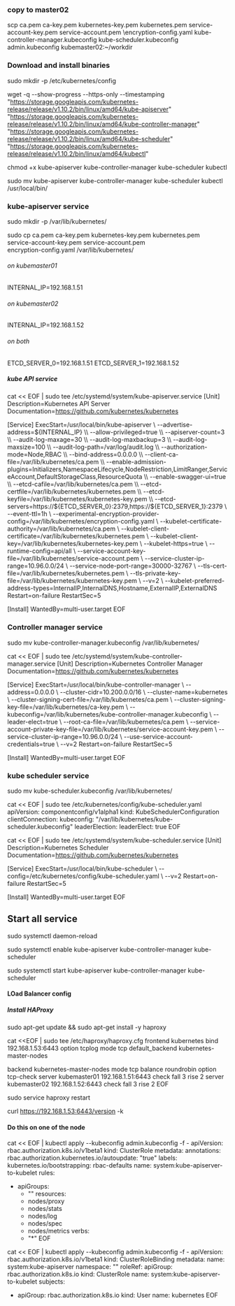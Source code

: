 ### copy to master02
scp ca.pem ca-key.pem kubernetes-key.pem kubernetes.pem service-account-key.pem service-account.pem \encryption-config.yaml kube-controller-manager.kubeconfig kube-scheduler.kubeconfig admin.kubeconfig kubemaster02:~/workdir


### Download and install binaries
sudo mkdir -p /etc/kubernetes/config

wget -q --show-progress --https-only --timestamping \
  "https://storage.googleapis.com/kubernetes-release/release/v1.10.2/bin/linux/amd64/kube-apiserver" \
  "https://storage.googleapis.com/kubernetes-release/release/v1.10.2/bin/linux/amd64/kube-controller-manager" \
  "https://storage.googleapis.com/kubernetes-release/release/v1.10.2/bin/linux/amd64/kube-scheduler" \
  "https://storage.googleapis.com/kubernetes-release/release/v1.10.2/bin/linux/amd64/kubectl"

chmod +x kube-apiserver kube-controller-manager kube-scheduler kubectl

sudo mv kube-apiserver kube-controller-manager kube-scheduler kubectl /usr/local/bin/

### kube-apiserver service
sudo mkdir -p /var/lib/kubernetes/


sudo cp ca.pem ca-key.pem kubernetes-key.pem kubernetes.pem \
  service-account-key.pem service-account.pem \
  encryption-config.yaml /var/lib/kubernetes/

###### on kubemaster01
INTERNAL_IP=192.168.1.51 

###### on kubemaster02
INTERNAL_IP=192.168.1.52

###### on both
ETCD_SERVER_0=192.168.1.51
ETCD_SERVER_1=192.168.1.52



##### kube API service

cat << EOF | sudo tee /etc/systemd/system/kube-apiserver.service
[Unit]
Description=Kubernetes API Server
Documentation=https://github.com/kubernetes/kubernetes

[Service]
ExecStart=/usr/local/bin/kube-apiserver \\
  --advertise-address=${INTERNAL_IP} \\
  --allow-privileged=true \\
  --apiserver-count=3 \\
  --audit-log-maxage=30 \\
  --audit-log-maxbackup=3 \\
  --audit-log-maxsize=100 \\
  --audit-log-path=/var/log/audit.log \\
  --authorization-mode=Node,RBAC \\
  --bind-address=0.0.0.0 \\
  --client-ca-file=/var/lib/kubernetes/ca.pem \\
  --enable-admission-plugins=Initializers,NamespaceLifecycle,NodeRestriction,LimitRanger,ServiceAccount,DefaultStorageClass,ResourceQuota \\
  --enable-swagger-ui=true \\
  --etcd-cafile=/var/lib/kubernetes/ca.pem \\
  --etcd-certfile=/var/lib/kubernetes/kubernetes.pem \\
  --etcd-keyfile=/var/lib/kubernetes/kubernetes-key.pem \\
  --etcd-servers=https://${ETCD_SERVER_0}:2379,https://${ETCD_SERVER_1}:2379 \\
  --event-ttl=1h \\
  --experimental-encryption-provider-config=/var/lib/kubernetes/encryption-config.yaml \\
  --kubelet-certificate-authority=/var/lib/kubernetes/ca.pem \\
  --kubelet-client-certificate=/var/lib/kubernetes/kubernetes.pem \\
  --kubelet-client-key=/var/lib/kubernetes/kubernetes-key.pem \\
  --kubelet-https=true \\
  --runtime-config=api/all \\
  --service-account-key-file=/var/lib/kubernetes/service-account.pem \\
  --service-cluster-ip-range=10.96.0.0/24 \\
  --service-node-port-range=30000-32767 \\
  --tls-cert-file=/var/lib/kubernetes/kubernetes.pem \\
  --tls-private-key-file=/var/lib/kubernetes/kubernetes-key.pem \\
  --v=2 \\
  --kubelet-preferred-address-types=InternalIP,InternalDNS,Hostname,ExternalIP,ExternalDNS
Restart=on-failure
RestartSec=5

[Install]
WantedBy=multi-user.target
EOF


### Controller manager service

sudo mv kube-controller-manager.kubeconfig /var/lib/kubernetes/

cat << EOF | sudo tee /etc/systemd/system/kube-controller-manager.service
[Unit]
Description=Kubernetes Controller Manager
Documentation=https://github.com/kubernetes/kubernetes

[Service]
ExecStart=/usr/local/bin/kube-controller-manager \\
  --address=0.0.0.0 \\
  --cluster-cidr=10.200.0.0/16 \\
  --cluster-name=kubernetes \\
  --cluster-signing-cert-file=/var/lib/kubernetes/ca.pem \\
  --cluster-signing-key-file=/var/lib/kubernetes/ca-key.pem \\
  --kubeconfig=/var/lib/kubernetes/kube-controller-manager.kubeconfig \\
  --leader-elect=true \\
  --root-ca-file=/var/lib/kubernetes/ca.pem \\
  --service-account-private-key-file=/var/lib/kubernetes/service-account-key.pem \\
  --service-cluster-ip-range=10.96.0.0/24 \\
  --use-service-account-credentials=true \\
  --v=2
Restart=on-failure
RestartSec=5

[Install]
WantedBy=multi-user.target
EOF


### kube scheduler service
sudo mv kube-scheduler.kubeconfig /var/lib/kubernetes/

cat << EOF | sudo tee /etc/kubernetes/config/kube-scheduler.yaml
apiVersion: componentconfig/v1alpha1
kind: KubeSchedulerConfiguration
clientConnection:
  kubeconfig: "/var/lib/kubernetes/kube-scheduler.kubeconfig"
leaderElection:
  leaderElect: true
EOF

cat << EOF | sudo tee /etc/systemd/system/kube-scheduler.service
[Unit]
Description=Kubernetes Scheduler
Documentation=https://github.com/kubernetes/kubernetes

[Service]
ExecStart=/usr/local/bin/kube-scheduler \\
  --config=/etc/kubernetes/config/kube-scheduler.yaml \\
  --v=2
Restart=on-failure
RestartSec=5

[Install]
WantedBy=multi-user.target
EOF

## Start all service
sudo systemctl daemon-reload

sudo systemctl enable kube-apiserver kube-controller-manager kube-scheduler

sudo systemctl start kube-apiserver kube-controller-manager kube-scheduler


#### LOad Balancer config


##### Install HAProxy
sudo apt-get update && sudo apt-get install -y haproxy

cat <<EOF | sudo tee /etc/haproxy/haproxy.cfg 
frontend kubernetes
    bind 192.168.1.53:6443
    option tcplog
    mode tcp
    default_backend kubernetes-master-nodes

backend kubernetes-master-nodes
    mode tcp
    balance roundrobin
    option tcp-check
    server kubemaster01 192.168.1.51:6443 check fall 3 rise 2
    server kubemaster02 192.168.1.52:6443 check fall 3 rise 2
EOF

sudo service haproxy restart


curl  https://192.168.1.53:6443/version -k



#### Do this on one of the node
cat << EOF | kubectl apply --kubeconfig admin.kubeconfig -f -
apiVersion: rbac.authorization.k8s.io/v1beta1
kind: ClusterRole
metadata:
  annotations:
    rbac.authorization.kubernetes.io/autoupdate: "true"
  labels:
    kubernetes.io/bootstrapping: rbac-defaults
  name: system:kube-apiserver-to-kubelet
rules:
  - apiGroups:
      - ""
    resources:
      - nodes/proxy
      - nodes/stats
      - nodes/log
      - nodes/spec
      - nodes/metrics
    verbs:
      - "*"
EOF

cat << EOF | kubectl apply --kubeconfig admin.kubeconfig -f -
apiVersion: rbac.authorization.k8s.io/v1beta1
kind: ClusterRoleBinding
metadata:
  name: system:kube-apiserver
  namespace: ""
roleRef:
  apiGroup: rbac.authorization.k8s.io
  kind: ClusterRole
  name: system:kube-apiserver-to-kubelet
subjects:
  - apiGroup: rbac.authorization.k8s.io
    kind: User
    name: kubernetes
EOF
